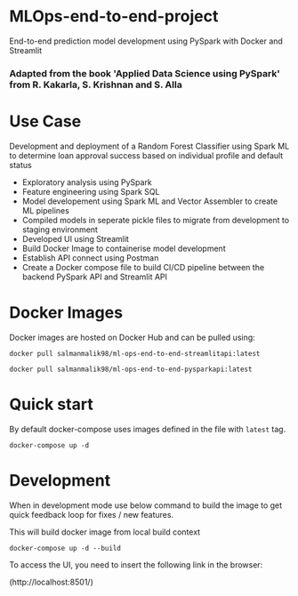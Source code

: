 # MLOps-end-to-end-project
End-to-end prediction model development using PySpark with Docker and Streamlit

### Adapted from the book 'Applied Data Science using PySpark' from R. Kakarla, S. Krishnan and S. Alla

# Use Case

Development and deployment of a Random Forest Classifier using Spark ML to determine loan approval success based on individual profile and default status

* Exploratory analysis using PySpark
* Feature engineering using Spark SQL
* Model developement using Spark ML and Vector Assembler to create ML pipelines
* Compiled models in seperate pickle files to migrate from development to staging environment
* Developed UI using Streamlit 
* Build Docker Image to containerise model development
* Establish API connect using Postman 
* Create a Docker compose file to build CI/CD pipeline between the backend PySpark API and Streamlit API

# Docker Images

Docker images are hosted on Docker Hub and can be pulled using:

```shell
docker pull salmanmalik98/ml-ops-end-to-end-streamlitapi:latest
```

```shell
docker pull salmanmalik98/ml-ops-end-to-end-pysparkapi:latest
```

# Quick start

By default docker-compose uses images defined in the file with `latest` tag.

```shell
docker-compose up -d
```

# Development

When in development mode use below command to build the image to get quick feedback loop for fixes / new features.

This will build docker image from local build context

```shell
docker-compose up -d --build
```
To access the UI, you need to insert the following link in the browser:

(http://localhost:8501/)
